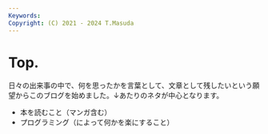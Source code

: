 ```yaml
---
Keywords:
Copyright: (C) 2021 - 2024 T.Masuda
---
```


# Top.


日々の出来事の中で、何を思ったかを言葉として、文章として残したいという願望からこのブログを始めました。↓あたりのネタが中心となります。


* 本を読むこと（マンガ含む）
* プログラミング（によって何かを楽にすること）
